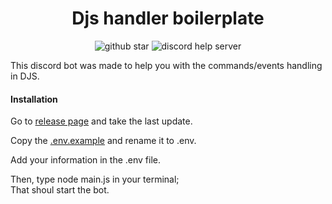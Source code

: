 <h1 align="center"> Djs handler boilerplate </h1>

<p align="center">
    <img src="https://img.shields.io/github/stars/nuageeee/djs-boilerplate?style=for-the-badge" alt="github star">
    <img src="https://img.shields.io/discord/1138108139443593246?style=for-the-badge&logo=discord" alt="discord help server">
</p>

This discord bot was made to help you with the commands/events handling in DJS.

#### Installation

Go to [release page](https://github.com/nuageeee/djs-boilerplate/releases) and take the last update.

Copy the [.env.example](https://github.com/nuageeee/djs-boilerplate/blob/master/.env.example) and rename it to .env.

Add your information in the .env file.

Then, type node main.js in your terminal;\
That shoul start the bot.